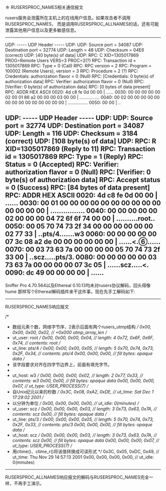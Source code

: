 ☆ RUSERSPROC_NAMES相关通信报文

rusers服务会泄露所在主机上的在线用户信息。如果攻击者不调用RUSERSPROC_NAMES，
而是调用RUSERSPROC_ALLNAMES的话，还有可能泄露其他用户信息以及更多敏感信息。

--------------------------------------------------------------------------
UDP: ----- UDP Header -----
      UDP:
      UDP: Source port      = 34087
      UDP: Destination port = 32774
      UDP: Length           = 48
      UDP: Checksum         = 04E6 (correct)
      UDP: [40 byte(s) of data]
      UDP:
RPC: C XID=1305017869 PROG=Remote Users VERS=3 PROC=2(?)
      RPC: Transaction id = 1305017869
      RPC: Type = 0 (Call)
      RPC: RPC version = 2
      RPC: Program   = 100002 (Remote Users), version = 3
      RPC: Procedure = 2 (?)
      RPC: Credentials: authorization flavor = 0 (Null)
      RPC: [Credentials: 0 byte(s) of authorization data]
      RPC: Verifier: authorization flavor = 0 (Null)
      RPC: [Verifier: 0 byte(s) of authorization data]
      RPC: [0 bytes of data present]
      RPC:
ADDR  HEX                                               ASCII
0020:                               4d c8 fe 0d 00 00 |           ......
0030: 00 00 00 00 00 02 00 01 86 a2 00 00 00 03 00 00 | ................
0040: 00 02 00 00 00 00 00 00 00 00 00 00 00 00 00 00 | ................
0050: 00 00                                           | ..

UDP: ----- UDP Header -----
      UDP:
      UDP: Source port      = 32774
      UDP: Destination port = 34087
      UDP: Length           = 116
      UDP: Checksum         = 3184 (correct)
      UDP: [108 byte(s) of data]
      UDP:
RPC: R XID=1305017869  (Reply to 11)
      RPC: Transaction id = 1305017869
      RPC: Type = 1 (Reply)
      RPC: Status = 0 (Accepted)
      RPC: Verifier: authorization flavor = 0 (Null)
      RPC: [Verifier: 0 byte(s) of authorization data]
      RPC: Accept status = 0 (Success)
      RPC: [84 bytes of data present]
      RPC:
ADDR  HEX                                               ASCII
0020:                               4d c8 fe 0d 00 00 |           ......
0030: 00 01 00 00 00 00 00 00 00 00 00 00 00 00 00 00 | ................
0040: 00 00 00 00 00 02 00 00 00 04 72 6f 6f 74 00 00 | ..........root..
0050: 00 05 70 74 73 2f 34 00 00 00 00 00 00 02 77 33 | ..pts/4.......w3
0060: 00 00 00 00 00 07 3c 08 a2 de 00 00 00 00 00 00 | ......<.⑥......
0070: 00 03 73 63 7a 00 00 00 00 05 70 74 73 2f 33 00 | ..scz.....pts/3.
0080: 00 00 00 00 00 03 73 63 7a 00 00 00 00 07 3c 05 | ......scz.....<.
0090: dc 49 00 00 00 00                               | ......
--------------------------------------------------------------------------

Sniffer Pro 4.70.564以及Ethereal 0.10.13均未对rusers协议解码，回头得像hume
那样写个Ethereal解码插件来干这件事，现在先手工解码如下:

--------------------------------------------------------------------------
RUSERSPROC_NAMES响应报文

/*
 * 数组元素个数，网络字节序，2表示后面有两个rusers_utmp结构
 */
0x00, 0x00, 0x00, 0x02,                         // +0x000 utmp_array_len
/*
 * ut_user: root
 */
0x00, 0x00, 0x00, 0x04,                         // length: 4
0x72, 0x6F, 0x6F, 0x74,                         // contents: root
/*
 * ut_line: pts/4
 */
0x00, 0x00, 0x00, 0x05,                         // length: 5
0x70, 0x74, 0x73, 0x2F, 0x34,                   // contents: pts/4
0x00, 0x00, 0x00,                               // fill bytes: opaque data
/*
 * 该字段要求对齐在四字节边界上，前面有填充字节。
 *
 * ut_host: w3
 */
0x00, 0x00, 0x00, 0x02,                         // length: 2
0x77, 0x33,                                     // contents: w3
0x00, 0x00,                                     // fill bytes: opaque data
0x00, 0x00, 0x00, 0x07,                         // ut_type: USER_PROCESS(7)
/*
 * 自Unix纪元以来的秒数
 */
0x3C, 0x08, 0xA2, 0xDE,                         // ut_time: Sat Dec  1 17:29:02 2001
/*
 * 以分钟为单位
 */
0x00, 0x00, 0x00, 0x00,                         // ut_idle: 0(minutes)
/*
 * ut_user: scz
 */
0x00, 0x00, 0x00, 0x03,                         // length: 3
0x73, 0x63, 0x7A,                               // contents: scz
0x00,                                           // fill bytes: opaque data
/*
 * ut_line: pts/3
 */
0x00, 0x00, 0x00, 0x05,                         // length: 5
0x70, 0x74, 0x73, 0x2F, 0x33,                   // contents: pts/3
0x00, 0x00, 0x00,                               // fill bytes: opaque data
/*
 * ut_host: scz
 */
0x00, 0x00, 0x00, 0x03,                         // length: 3
0x73, 0x63, 0x7A,                               // contents: scz
0x00,                                           // fill bytes: opaque data
0x00, 0x00, 0x00, 0x07,                         // ut_type: USER_PROCESS(7)
/*
 * 用ctime()、ctime_r()将该值转换成可读形式
 */
0x3C, 0x05, 0xDC, 0x49,                         // ut_time: Thu Nov 29 14:57:13 2001
0x00, 0x00, 0x00, 0x00,                         // ut_idle: 0(minutes)
--------------------------------------------------------------------------

RUSERSPROC_ALLNAMES响应报文的解码与RUSERSPROC_NAMES完全一样，不再手工演示。